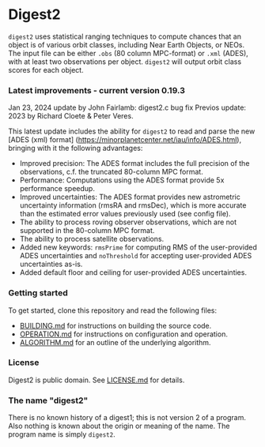 # Digest2

`digest2` uses statistical ranging techniques to compute chances that an
object is of various orbit classes, including Near Earth Objects, or NEOs.
The input file can be either `.obs` (80 column MPC-format) or `.xml` (ADES), with at least two
observations per object. `digest2` will output orbit class scores for each object.

### Latest improvements - current version 0.19.3
Jan 23, 2024 update by John Fairlamb: digest2.c bug fix
Previos update: 2023 by Richard Cloete & Peter Veres.

This latest update includes the ability for `digest2` to read and parse the new [ADES (xml) format]
(https://minorplanetcenter.net/iau/info/ADES.html), bringing with it the following advantages:
- Improved precision: The ADES format includes the full precision of the observations, c.f. the 
truncated 80-column MPC format.
- Performance: Computations using the ADES format provide 5x performance speedup.
- Improved uncertainties: The ADES format provides new astrometric uncertainty information
(rmsRA and rmsDec), which is more accurate than the estimated error values previously used (see config file).
- The ability to process roving observer observations, which are not supported in the 80-column MPC format.
- The ability to process satellite observations.
- Added new keywords: `rmsPrime` for computing RMS of the user-provided ADES uncertainties and `noThreshold` 
for accepting user-provided ADES uncertainties as-is.
- Added default floor and ceiling for user-provided ADES uncertainties.

### Getting started
To get started, clone this repository and read the following files:
* [BUILDING.md](BUILDING.md) for instructions on building the source code.
* [OPERATION.md](OPERATION.md) for instructions on configuration and operation.
* [ALGORITHM.md](ALGORITHM.md) for an outline of the underlying algorithm.


### License
Digest2 is public domain. See [LICENSE.md](LICENSE.md) for details.

### The name "digest2"
There is no known history of a digest1; this is not version 2 of a program.
Also nothing is known about the origin or meaning of the name.
The program name is simply `digest2`.
